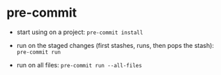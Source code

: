 # pre-commit

- start using on a project:
`pre-commit install`

- run on the staged changes (first stashes, runs, then pops the stash):
`pre-commit run`

- run on all files:
`pre-commit run --all-files`
